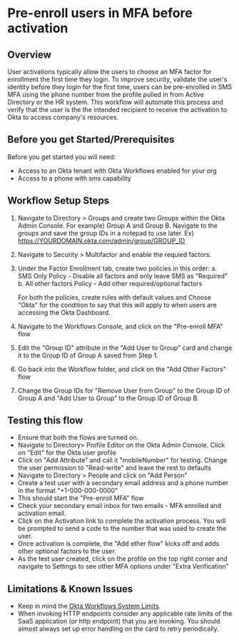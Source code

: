 
# Pre-enroll users in MFA before activation


## Overview

User activations typically allow the users to choose an MFA factor for enrollment the first time they login. To improve security, validate the user's identity before they login for the first time, users can be pre-enrolled in SMS MFA using the phone number from the profile pulled in from Active Directory or the HR system. This workflow will automate this process and verify that the user is the the intended recipient to receive the activation to Okta to access company's resources.

## Before you get Started/Prerequisites

Before you get started you will need:



*   Access to an Okta tenant with Okta Workflows enabled for your org
*   Access to a phone with sms capability 

## Workflow Setup Steps



1. Navigate to Directory > Groups and create two Groups within the Okta Admin Console. For example) Group A and Group B. Navigate to the groups and save the group IDs in a notepad to use later. Ex) https://YOURDOMAIN.okta.com/admin/group/GROUP_ID
2. Navigate to Security > Multifactor and enable the requied factors. 
3. Under the Factor Enrollment tab, create two policies in this order:
   a. SMS Only Policy - Disable all factors and only leave SMS as "Required"
   b. All other factors Policy - Add other required/optional factors
   
   For both the policies, create rules with default values and Choose "Okta" for the condition to say that this will apply to when users are accessing the Okta        Dashboard.

4. Navigate to the Workflows Console, and click on the "Pre-enroll MFA" flow
5. Edit the "Group ID" attribute in the "Add User to Group" card and change it to the Group ID of Group A saved from Step 1. 
6. Go back into the Workflow folder, and click on the "Add Other Factors" flow
7. Change the Group IDs for "Remove User from Group" to the Group ID of Group A and "Add User to Group" to the Group ID of Group B. 


## Testing this flow


*   Ensure that both the flows are turned on.
*   Navigate to Directory> Profile Editor on the Okta Admin Console. Click on "Edit" for the Okta user profile
*   Click on "Add Attribute" and call it "mobileNumber" for testing. Change the user permission to "Read-write" and leave the rest to defaults
*   Navigate to Directory > People and click on "Add Person"
*   Create a test user with a secondary email address and a phone number in the format "+1-000-000-0000"
*   This should start the "Pre-enroll MFA" flow
*   Check your secondary email inbox for two emails - MFA enrolled and activation email. 
*   Click on the Activation link to complete the activation process. You will be prompted to send a code to the number that was used to create the user.
*   Once activation is complete, the "Add other flow" kicks off and adds other optional factors to the user.
*   As the test user created, click on the profile on the top right corner and navigate to Settings to see other MFA options under "Extra Verification"


## Limitations & Known Issues 



*   Keep in mind the [Okta Workflows System Limits](https://help.okta.com/en/prod/Content/Topics/Workflows/workflows-system-limits.htm).
*   When invoking HTTP endpoints consider any applicable rate limits of the SaaS application (or http endpoint) that you are invoking. You should almost always set up error handling on the card to retry periodically.
